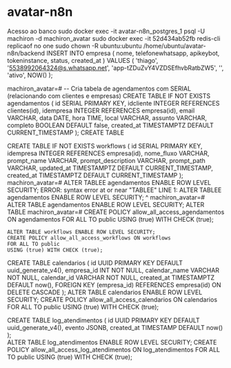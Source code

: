 # avatar-n8n
Acesso ao banco
    sudo docker exec -it avatar-n8n_postgres_1 psql -U machiron -d machiron_avatar
sudo docker exec -it 52d434ab52fb redis-cli replicaof no one
sudo chown -R ubuntu:ubuntu /home/ubuntu/avatar-n8n/backend
 INSERT INTO empresa (
    nome,
    telefonewhatsapp,
    apikeybot,
    tokeninstance,
    status,
    created_at
) VALUES (
    'thiago',
    '5538992064324@s.whatsapp.net',
    'app-tZDuZvY4VZDSEfhvbRatbZW5',
    '', 
    'ativo',
    NOW()
);

machiron_avatar=# -- Cria tabela de agendamentos com SERIAL (relacionando com clientes e empresas)
CREATE TABLE IF NOT EXISTS agendamentos (
    id SERIAL PRIMARY KEY,
    idcliente INTEGER REFERENCES clientes(id),
    idempresa INTEGER REFERENCES empresa(id),
    email VARCHAR,
    data DATE,
    hora TIME,
    local VARCHAR,
    assunto VARCHAR,
    completo BOOLEAN DEFAULT false,
    created_at TIMESTAMPTZ DEFAULT CURRENT_TIMESTAMP
);
CREATE TABLE

CREATE TABLE IF NOT EXISTS workflows (
    id SERIAL PRIMARY KEY,
    idempresa INTEGER REFERENCES empresa(id),
    nome_fluxo VARCHAR,
    prompt_name VARCHAR,
    prompt_description VARCHAR,
    prompt_path VARCHAR,
    updated_at TIMESTAMPTZ DEFAULT CURRENT_TIMESTAMP,
    created_at TIMESTAMPTZ DEFAULT CURRENT_TIMESTAMP
);
machiron_avatar=# ALTER TABLEE agendamentos ENABLE ROW LEVEL SECURITY;
ERROR:  syntax error at or near "TABLEE"
LINE 1: ALTER TABLEE agendamentos ENABLE ROW LEVEL SECURITY;
              ^
machiron_avatar=# ALTER TABLE agendamentos ENABLE ROW LEVEL SECURITY;
ALTER TABLE
machiron_avatar=# CREATE POLICY allow_all_access_agendamentos ON agendamentos
    FOR ALL TO public
    USING (true) WITH CHECK (true);

    ALTER TABLE workflows ENABLE ROW LEVEL SECURITY; 
    CREATE POLICY allow_all_access_workflows ON workflows
    FOR ALL TO public
    USING (true) WITH CHECK (true);


CREATE TABLE calendarios (
    id UUID PRIMARY KEY DEFAULT uuid_generate_v4(),
    empresa_id INT NOT NULL,
    calendar_name VARCHAR NOT NULL,
    calendar_id VARCHAR NOT NULL,
    created_at TIMESTAMPTZ DEFAULT now(),
    FOREIGN KEY (empresa_id) REFERENCES empresa(id) ON DELETE CASCADE
);
    ALTER TABLE calendarios ENABLE ROW LEVEL SECURITY; 
    CREATE POLICY allow_all_access_calendarios ON calendarios
    FOR ALL TO public
    USING (true) WITH CHECK (true);

CREATE TABLE log_atendimentos (
  id UUID PRIMARY KEY DEFAULT uuid_generate_v4(),
  evento JSONB,
  created_at TIMESTAMP DEFAULT now()
);   
 ALTER TABLE log_atendimentos ENABLE ROW LEVEL SECURITY; 
    CREATE POLICY allow_all_access_log_atendimentos ON log_atendimentos
    FOR ALL TO public
    USING (true) WITH CHECK (true);
